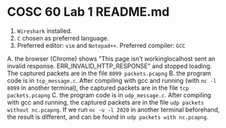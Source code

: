 # COSC 60 Lab 1 README.md

1. `Wireshark` installed.
2. `C` chosen as preferred language.
3. Preferred editor: `vim` and `Notepad++`. Preferred compiler: `GCC`

A. the browser (Chrome) shows "This page isn’t workinglocalhost sent an invalid response.
ERR_INVALID_HTTP_RESPONSE" and stopped loading. The captured packets are in the file `8099 packets.pcapng`
B. the program code is in `tcp_message.c`. After compiling with gcc and running (with `nc -l 8099` in another terminal), the captured packets are in the file `tcp packets.pcapng`
C. the program code is in `udp_message.c`. After compiling with gcc and running, the captured packets are in the file `udp packets without nc.pcapng`. If we run `nc -u -l 2020` in another terminal beforehand, the result is different, and can be found in `udp packets with nc.pcapng`.
